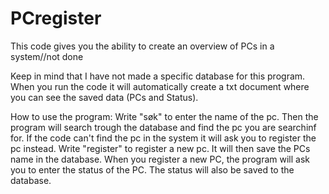 # PCregister
This code gives you the ability to create an overview of PCs in a system//not done

Keep in mind that I have not made a specific database for this program. When you run the code it will automatically create a txt document where you can see the saved data (PCs and Status).

How to use the program:
Write "søk" to enter the name of the pc. Then the program will search trough the database and find the pc you are searchinf for. If the code can't find the pc in the system it will ask you to register the pc instead. 
Write "register" to register a new pc. It will then save the PCs name in the database. 
When you register a new PC, the program will ask you to enter the status of the PC. The status will also be saved to the database. 
